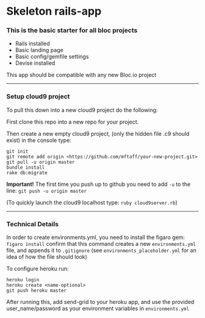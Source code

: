 # Skeleton rails-app

### This is the basic starter for all bloc projects

- Rails installed
- Basic landing page
- Basic config/gemfile settings
- Devise installed

This app should be compatible with any new Bloc.io project


---
### Setup cloud9 project
 
To pull this down into a new cloud9 project do the following:

First clone this repo into a new repo for your project.

Then create a new empty cloud9 project, (only the hidden file .c9 should exist)
in the console type:

```
git init
git remote add origin <https://github.com/mftaff/your-new-project.git> 
git pull -u origin master
bundle install
rake db:migrate
```
**Important!**
The first time you push up to github you need to add `-u` to the line: `git push -u origin master`

(To quickly launch the cloud9 localhost type: `ruby cloud9server.rb`) 


---
### Technical Details

In order to create environments.yml, you need to install the figaro gem: `figaro install`
confirm that this command creates a new `environments.yml` file, and appends it to `.gitignore`
(see `environments_placeholder.yml` for an idea of how the file should look)

To configure heroku run:
```
heroku login
heroku create <name-optional>
git push heroku master
```
After running this, add send-grid to your heroku app, and use the provided user_name/password as your environment variables in `environments.yml`
